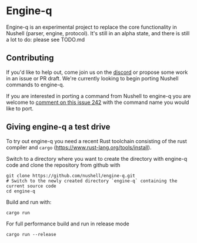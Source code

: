 # Engine-q

Engine-q is an experimental project to replace the core functionality in Nushell (parser, engine, protocol). It's still in an alpha state, and there is still a lot to do: please see TODO.md

## Contributing

If you'd like to help out, come join us on the [discord](https://discord.gg/NtAbbGn) or propose some work in an issue or PR draft. We're currently looking to begin porting Nushell commands to engine-q.

If you are interested in porting a command from Nushell to engine-q you are welcome to
[comment on this issue 242](https://github.com/nushell/engine-q/issues/242) with the command name you would like to port.

## Giving engine-q a test drive

To try out engine-q you need a recent Rust toolchain consisting of the rust compiler and `cargo` (https://www.rust-lang.org/tools/install).

Switch to a directory where you want to create the directory with engine-q code and clone the repository from github with

```
git clone https://github.com/nushell/engine-q.git
# Switch to the newly created directory `engine-q` containing the current source code
cd engine-q
```

Build and run with:

```
cargo run
```

For full performance build and run in release mode

```
cargo run --release
```
